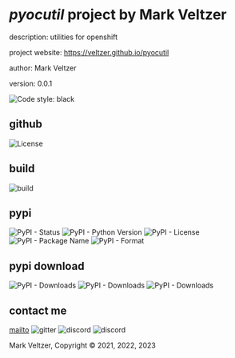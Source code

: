 # *pyocutil* project by Mark Veltzer

description: utilities for openshift

project website: https://veltzer.github.io/pyocutil

author: Mark Veltzer

version: 0.0.1

![Code style: black](https://img.shields.io/badge/code%20style-black-000000.svg)

## github

![License](https://img.shields.io/github/license/veltzer/pytconf)

## build

![build](https://github.com/veltzer/pyocutil/workflows/build/badge.svg)

## pypi

![PyPI - Status](https://img.shields.io/pypi/status/pyocutil)
![PyPI - Python Version](https://img.shields.io/pypi/pyversions/pyocutil)
![PyPI - License](https://img.shields.io/pypi/l/pyocutil)
![PyPI - Package Name](https://img.shields.io/pypi/v/pyocutil)
![PyPI - Format](https://img.shields.io/pypi/format/pyocutil)

## pypi download

![PyPI - Downloads](https://img.shields.io/pypi/dd/pyocutil)
![PyPI - Downloads](https://img.shields.io/pypi/dw/pyocutil)
![PyPI - Downloads](https://img.shields.io/pypi/dm/pyocutil)



## contact me
[mailto](mailto:mark.veltzer@gmail.com)
![gitter](https://img.shields.io/gitter/room/veltzer/mark.veltzer)
![discord](https://img.shields.io/discord/719336281624281119)
![discord](https://img.shields.io/discord/719336282194444302)

Mark Veltzer, Copyright © 2021, 2022, 2023
